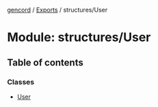 [gencord](../README.md) / [Exports](../modules.md) / structures/User

# Module: structures/User

## Table of contents

### Classes

- [User](../classes/structures_user.user.md)
